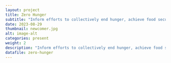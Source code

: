 ```yaml
---
layout: project
title: Zero Hunger
subtitle: "Inform efforts to collectively end hunger, achieve food security and improved nutrition, and promote sustainable agriculture"
date: 2023-08-29
thumbnail: newcomer.jpg
alt: image-alt
categories: present
weight: 2
description: "Inform efforts to collectively end hunger, achieve food security and improved nutrition, and promote sustainable agriculture"
datafile: zero-hunger
---
```

